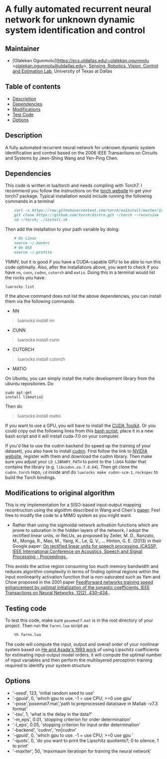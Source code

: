 # A fully automated recurrent neural network for unknown dynamic system identification and control

## Maintainer

- [Olalekan Ogunmolu](https://ecs.utdallas.edu/~olalekan.ogunmolu <<olalekan.ogunmolu@utdallas.edu>>, [Sensing, Robotics, Vision, Control and Estimation Lab](http://ecs.utdallas.edu/research/researchlabs/service-lab/), University of Texas at Dallas

## Table of contents
- [Description](#description)
- [Dependencies](#Dependencies)
- [Modifications](#modifications)
- [Test Code](#test-code)
- [Options](#options)


## Description
A fully automated recurrent neural network for unknown dynamic system identification and control based on the 2006 IEEE Transactions on Circuits and Systems by Jeen-Shing Wang and Yen-Ping Chen.

## Dependencies

This code is written in lua/torch and needs compiling with Torch7. I recommend you follow the instructions on the [torch website](http://torch.ch/docs/getting-started.html) to get your torch7 package. Typical installation would include running the following  commands in a terminal

```markdown
	curl -s https://raw.githubusercontent.com/torch/ezinstall/master/install-deps | bash
	git clone https://github.com/torch/distro.git ~/torch --recursive
	cd ~/torch; ./install.sh
```

Then add the installation to your path variable by doing:

```markdown
	# On Linux
	source ~/.bashrc
	# On OSX
	source ~/.profile
```

YMMV, but it is good if you have a CUDA-capable GPU to be able to run this code optimally. Also, after the installations above, you want to check if you have `nn`, `cunn`, `cudnn`, `cutorch` and `matio`. Doing this in a terminal would list the rocks you have:

<pre><code class="Terminal">luarocks list</code></pre>

If the above command does not list the above dependencies, you can install them via the following commands

- NN
 
 >luarocks install nn

- CUNN

>luarocks install cunn

- CUTORCH

> luarocks install cutorch

- MATIO

On Ubuntu, you can simply install the matio  development library from the ubuntu repositories. Do <pre><code class="Terminal">sudo apt-get install libmatio2</code></pre>

Then do

>luarocks install matio

If you want to use a GPU, you will have to install the [CUDA Toolkit](https://developer.nvidia.com/cuda-toolkit). Or you could copy out the following lines from this [bash script](https://github.com/lakehanne/Shells/blob/master/packages.sh#L282-L313), place it in a new bash script and it will install cuda-7.0 on your computer.

If you'd like to use the cudnn backend (to speed up the training of your dataset), you also have to install [cudnn](https://github.com/soumith/cudnn.torch). First follow the link to [NVIDIA website](https://developer.nvidia.com/cuDNN), register with them and download the cudnn library. Then make sure you adjust your `LD_LIBRARY_PATH` to point to the `lib64` folder that contains the library (e.g. `libcudnn.so.7.0.64`). Then git clone the `cudnn.torch` repo, `cd` inside and do `luarocks make cudnn-scm-1.rockspec` to build the Torch bindings.


## Modifications to original algorithm

This is my implementation for a SISO-based input-output mapping recontruction using the algoithm described in Wang and Chen's [paper](http://ieeexplore.ieee.org/xpl/abstractAuthors.jsp?arnumber=1643442). Feel free to modify the code to a MIMO system as you might want.

- Rather than using the sigmoidal network activation functions which are prone to saturation in the hidden layers of the network, I adopt the rectified linear units, or ReLUs, as proposed by Zeiler, M. D., Ranzato, M., Monga, R., Mao, M., Yang, K., Le, Q. V., … Hinton, G. E. (2013) in their Google paper:  [On rectified linear units for speech processing. ICASSP, IEEE International Conference on Acoustics, Speech and Signal Processing - Proceedings.](http://doi.org/10.1109/ICASSP.2013.6638312). 

This avoids the active region consuming too much memory bandwidth and reduces algorithm complexity in terms of finding optimal regions within the input nonlinearity activation function that is non-saturated such as Yam and Chow proposed in the 2001 paper [Feedforward networks training speed enhancement by optimal initialization of the synaptic coefficients. IEEE Transactions on Neural Networks, 12(2), 430–434.](http://doi.org/10.1109/72.914538).

## Testing code

To test this code, make sure `posemat7.mat`	 is in the root directory of your project. Then run the `farnn.lua` script as

```bash
	th farnn.lua
```

The code will compute the input, output and overall order of your nonlinear system based on [He and Asada's 1993 work](http://ieeexplore.ieee.org/xpl/login.jsp?tp=&arnumber=4793346&url=http%3A%2F%2Fieeexplore.ieee.org%2Fxpls%2Fabs_all.jsp%3Farnumber%3D4793346) of using Lipschitz coefficients for estimating input-output model orders, it will compute the optimal number of input variables and then perform the multilayered perceptron training required to identify your system structure

## Options

* '-seed', 123, 'initial random seed to use'
* '-gpuid', 0, 'which gpu to use. -1 = use CPU; >=0 use gpu'
* '-pose','posemat7.mat','path to preprocessed data(save in Matlab -v7.3 format'
* '-tau', 1, 'what is the delay in the data?'
* '-m_eps', 0.01, 'stopping criterion for order determination'
* '-l_eps', 0.05, 'stopping criterion for input order determination'
* '-backend', 'cudnn', 'nn|cudnn'
* '-gpuid', 0, 'which gpu to use. -1 = use CPU; >=0 use gpu '
* '-quots', 0, 'do you want to print the Lipschitz quotients?; 0 to silence, 1 to print'
* '-maxIter', 50, 'maximaum iteratiopn for training the neural network'


